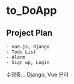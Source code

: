 # to_DoApp

## Project Plan
```
- vue.js, django
- Todo List
- Alarm
- Sign up, Login

```

수정중... Django, Vue 분리